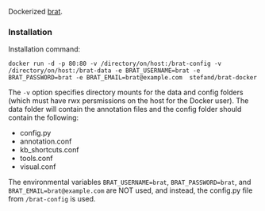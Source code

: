 Dockerized [brat](http://brat.nlplab.org/).

### Installation

Installation command:

```
docker run -d -p 80:80 -v /directory/on/host:/brat-config -v /directory/on/host:/brat-data -e BRAT_USERNAME=brat -e BRAT_PASSWORD=brat -e BRAT_EMAIL=brat@example.com  stefand/brat-docker
```

The `-v` option specifies directory mounts for the data and config folders (which must have rwx persmissions on the host for the Docker user). The data folder will contain the annotation files and the config folder should contain the following:
* config.py  
* annotation.conf  
* kb_shortcuts.conf  
* tools.conf  
* visual.conf  

The environmental variables `BRAT_USERNAME=brat`, `BRAT_PASSWORD=brat`, and `BRAT_EMAIL=brat@example.com` are NOT used, and instead, the config.py file from `/brat-config` is used.





